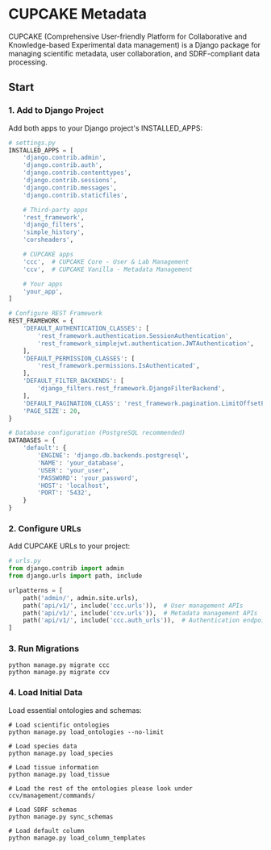 # CUPCAKE Metadata

CUPCAKE (Comprehensive User-friendly Platform for Collaborative and Knowledge-based Experimental data management) is a Django package for managing scientific metadata, user collaboration, and SDRF-compliant data processing.


## Start

### 1. Add to Django Project

Add both apps to your Django project's INSTALLED_APPS:

```python
# settings.py
INSTALLED_APPS = [
    'django.contrib.admin',
    'django.contrib.auth',
    'django.contrib.contenttypes',
    'django.contrib.sessions',
    'django.contrib.messages',
    'django.contrib.staticfiles',

    # Third-party apps
    'rest_framework',
    'django_filters',
    'simple_history',
    'corsheaders',

    # CUPCAKE apps
    'ccc',  # CUPCAKE Core - User & Lab Management
    'ccv',  # CUPCAKE Vanilla - Metadata Management

    # Your apps
    'your_app',
]

# Configure REST Framework
REST_FRAMEWORK = {
    'DEFAULT_AUTHENTICATION_CLASSES': [
        'rest_framework.authentication.SessionAuthentication',
        'rest_framework_simplejwt.authentication.JWTAuthentication',
    ],
    'DEFAULT_PERMISSION_CLASSES': [
        'rest_framework.permissions.IsAuthenticated',
    ],
    'DEFAULT_FILTER_BACKENDS': [
        'django_filters.rest_framework.DjangoFilterBackend',
    ],
    'DEFAULT_PAGINATION_CLASS': 'rest_framework.pagination.LimitOffsetPagination',
    'PAGE_SIZE': 20,
}

# Database configuration (PostgreSQL recommended)
DATABASES = {
    'default': {
        'ENGINE': 'django.db.backends.postgresql',
        'NAME': 'your_database',
        'USER': 'your_user',
        'PASSWORD': 'your_password',
        'HOST': 'localhost',
        'PORT': '5432',
    }
}
```

### 2. Configure URLs

Add CUPCAKE URLs to your project:

```python
# urls.py
from django.contrib import admin
from django.urls import path, include

urlpatterns = [
    path('admin/', admin.site.urls),
    path('api/v1/', include('ccc.urls')),  # User management APIs
    path('api/v1/', include('ccv.urls')),  # Metadata management APIs
    path('api/v1/', include('ccc.auth_urls')),  # Authentication endpoints
]
```

### 3. Run Migrations

```
python manage.py migrate ccc
python manage.py migrate ccv
```

### 4. Load Initial Data

Load essential ontologies and schemas:

```
# Load scientific ontologies
python manage.py load_ontologies --no-limit

# Load species data
python manage.py load_species

# Load tissue information
python manage.py load_tissue

# Load the rest of the ontologies please look under ccv/management/commands/

# Load SDRF schemas
python manage.py sync_schemas

# Load default column
python manage.py load_column_templates
```
